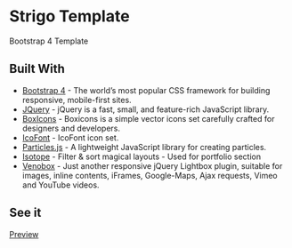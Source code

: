 # Strigo Template
 Bootstrap 4 Template
 
## Built With
* [Bootstrap 4](https://getbootstrap.com/docs/4.0/getting-started/introduction/) - The world’s most popular CSS framework for building responsive, mobile-first sites.
* [JQuery](https://jquery.com/) - jQuery is a fast, small, and feature-rich JavaScript library.
* [BoxIcons](https://boxicons.com/) - Boxicons is a simple vector icons set carefully crafted for designers and developers. 
* [IcoFont](https://icofont.com/) - IcoFont icon set.
* [Particles.js](https://vincentgarreau.com/particles.js/) -  A lightweight JavaScript library for creating particles.
* [Isotope](https://isotope.metafizzy.co/) - Filter & sort magical layouts - Used for portfolio section
* [Venobox](https://veno.es/venobox/) - Just another responsive jQuery Lightbox plugin, suitable for images, inline contents, iFrames, Google-Maps, Ajax requests, Vimeo and YouTube videos.

## See it
[Preview](https://gigliottigiuseppe.it/strigo/index.html)


